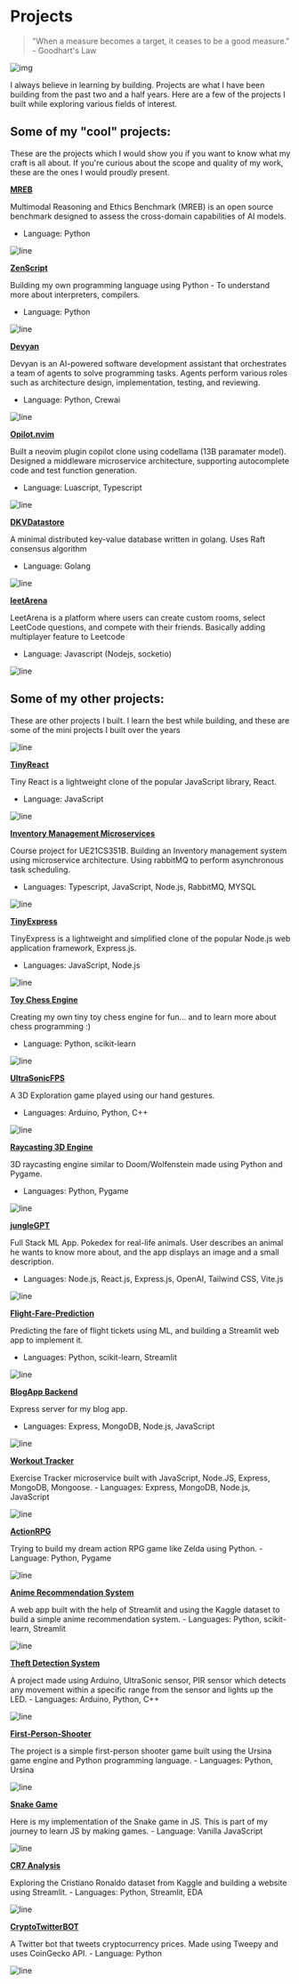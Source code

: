# Projects

> "When a measure becomes a target, it ceases to be a good measure." - Goodhart's Law

![img](https://user-images.githubusercontent.com/74038190/225813708-98b745f2-7d22-48cf-9150-083f1b00d6c9.gif)

I always believe in learning by building. Projects are what I have been building from the past two and a half years. Here are a few of the projects I built while exploring various fields of interest.


## Some of my "cool" projects:
These are the projects which I would show you if you want to know what my craft is all about.
If you're curious about the scope and quality of my work, these are the ones I would proudly present.

**[MREB](./mreb)**  

Multimodal Reasoning and Ethics Benchmark (MREB) is an open source benchmark designed to assess the cross-domain capabilities of AI models.
   - Language: Python


![line](https://user-images.githubusercontent.com/74038190/212284100-561aa473-3905-4a80-b561-0d28506553ee.gif)

**[ZenScript](https://github.com/theyashwanthsai/ZenScript)**  

Building my own programming language using Python - To understand more about interpreters, compilers.
   - Language: Python

![line](https://user-images.githubusercontent.com/74038190/212284100-561aa473-3905-4a80-b561-0d28506553ee.gif)

**[Devyan](https://github.com/theyashwanthsai/Devyan)**

Devyan is an AI-powered software development assistant that orchestrates a team of agents to solve programming tasks.
Agents perform various roles such as architecture design, implementation, testing, and reviewing.
   - Language: Python, Crewai

![line](https://user-images.githubusercontent.com/74038190/212284100-561aa473-3905-4a80-b561-0d28506553ee.gif)

**[Opilot.nvim](hhttps://github.com/theyashwanthsai/opilot.nvim)**  

Built a neovim plugin copilot clone using codellama (13B paramater model). Designed a middleware microservice architecture, supporting autocomplete code and test function generation.
   - Language: Luascript, Typescript

![line](https://user-images.githubusercontent.com/74038190/212284100-561aa473-3905-4a80-b561-0d28506553ee.gif)

**[DKVDatastore](https://github.com/theyashwanthsai/DKVDatastore)**

A minimal distributed key-value database written in golang. Uses Raft consensus algorithm
   - Language: Golang

![line](https://user-images.githubusercontent.com/74038190/212284100-561aa473-3905-4a80-b561-0d28506553ee.gif)

**[leetArena](https://github.com/theyashwanthsai/leetArena)**

LeetArena is a platform where users can create custom rooms, select LeetCode questions, and compete with their friends. Basically adding multiplayer feature to Leetcode
   - Language: Javascript (Nodejs, socketio)

![line](https://user-images.githubusercontent.com/74038190/212284100-561aa473-3905-4a80-b561-0d28506553ee.gif)

## Some of my other projects:

These are other projects I built. I learn the best while building, and these are some of the mini projects I built over the years

![line](https://user-images.githubusercontent.com/74038190/212284100-561aa473-3905-4a80-b561-0d28506553ee.gif)

**[TinyReact](https://github.com/theyashwanthsai/TinyReact)** 

Tiny React is a lightweight clone of the popular JavaScript library, React.
   - Language: JavaScript

![line](https://user-images.githubusercontent.com/74038190/212284100-561aa473-3905-4a80-b561-0d28506553ee.gif)

**[Inventory Management Microservices](https://github.com/theyashwanthsai/Inventory-Microservices)** 

Course project for UE21CS351B. Building an Inventory management system using microservice architecture. Using rabbitMQ to perform asynchronous task scheduling. 
   - Languages: Typescript, JavaScript, Node.js, RabbitMQ, MYSQL

![line](https://user-images.githubusercontent.com/74038190/212284100-561aa473-3905-4a80-b561-0d28506553ee.gif)

**[TinyExpress](https://github.com/theyashwanthsai/TinyExpress)** 

TinyExpress is a lightweight and simplified clone of the popular Node.js web application framework, Express.js.
   - Languages: JavaScript, Node.js

![line](https://user-images.githubusercontent.com/74038190/212284100-561aa473-3905-4a80-b561-0d28506553ee.gif)

**[Toy Chess Engine](https://github.com/theyashwanthsai/ToyChessEngine)** 

Creating my own tiny toy chess engine for fun... and to learn more about chess programming :)
   - Language: Python, scikit-learn

![line](https://user-images.githubusercontent.com/74038190/212284100-561aa473-3905-4a80-b561-0d28506553ee.gif)

**[UltraSonicFPS](https://github.com/theyashwanthsai/UltrasonicFPS)** 

A 3D Exploration game played using our hand gestures.
   - Languages: Arduino, Python, C++

![line](https://user-images.githubusercontent.com/74038190/212284100-561aa473-3905-4a80-b561-0d28506553ee.gif)

**[Raycasting 3D Engine](https://github.com/theyashwanthsai/raycasting-3d-engine)** 

3D raycasting engine similar to Doom/Wolfenstein made using Python and Pygame.
   - Languages: Python, Pygame

![line](https://user-images.githubusercontent.com/74038190/212284100-561aa473-3905-4a80-b561-0d28506553ee.gif)

**[jungleGPT](https://github.com/theyashwanthsai/jungleGPT)** 

Full Stack ML App. Pokedex for real-life animals. User describes an animal he wants to know more about, and the app displays an image and a small description.
   - Languages: Node.js, React.js, Express.js, OpenAI, Tailwind CSS, Vite.js

![line](https://user-images.githubusercontent.com/74038190/212284100-561aa473-3905-4a80-b561-0d28506553ee.gif)

**[Flight-Fare-Prediction](https://github.com/theyashwanthsai/Flight-Fare-Prediction)** 

Predicting the fare of flight tickets using ML, and building a Streamlit web app to implement it.
   - Languages: Python, scikit-learn, Streamlit

![line](https://user-images.githubusercontent.com/74038190/212284100-561aa473-3905-4a80-b561-0d28506553ee.gif)

**[BlogApp Backend](https://github.com/theyashwanthsai/Blog-Backend)** 

Express server for my blog app.
   - Languages: Express, MongoDB, Node.js, JavaScript

![line](https://user-images.githubusercontent.com/74038190/212284100-561aa473-3905-4a80-b561-0d28506553ee.gif)

**[Workout Tracker](https://github.com/theyashwanthsai/Workout-Tracker-Backend)** 

Exercise Tracker microservice built with JavaScript, Node.JS, Express, MongoDB, Mongoose.
    - Languages: Express, MongoDB, Node.js, JavaScript

![line](https://user-images.githubusercontent.com/74038190/212284100-561aa473-3905-4a80-b561-0d28506553ee.gif)

**[ActionRPG](https://github.com/theyashwanthsai/ActionRPG-Pygame)** 

Trying to build my dream action RPG game like Zelda using Python.
    - Language: Python, Pygame

![line](https://user-images.githubusercontent.com/74038190/212284100-561aa473-3905-4a80-b561-0d28506553ee.gif)

**[Anime Recommendation System](https://github.com/theyashwanthsai/Anime-Recommendation-System)** 

A web app built with the help of Streamlit and using the Kaggle dataset to build a simple anime recommendation system.
    - Languages: Python, scikit-learn, Streamlit

![line](https://user-images.githubusercontent.com/74038190/212284100-561aa473-3905-4a80-b561-0d28506553ee.gif)

**[Theft Detection System](https://github.com/theyashwanthsai/Theft-Detection_System)** 

A project made using Arduino, UltraSonic sensor, PIR sensor which detects any movement within a specific range from the sensor and lights up the LED.
    - Languages: Arduino, Python, C++

![line](https://user-images.githubusercontent.com/74038190/212284100-561aa473-3905-4a80-b561-0d28506553ee.gif)

**[First-Person-Shooter](https://github.com/theyashwanthsai/First-Person-Shooter)** 

The project is a simple first-person shooter game built using the Ursina game engine and Python programming language.
    - Languages: Python, Ursina

![line](https://user-images.githubusercontent.com/74038190/212284100-561aa473-3905-4a80-b561-0d28506553ee.gif)

**[Snake Game](https://github.com/theyashwanthsai/Snake-Game)** 

Here is my implementation of the Snake game in JS. This is part of my journey to learn JS by making games.
    - Language: Vanilla JavaScript

![line](https://user-images.githubusercontent.com/74038190/212284100-561aa473-3905-4a80-b561-0d28506553ee.gif)

**[CR7 Analysis](https://github.com/theyashwanthsai/CR7-Analysis)** 

Exploring the Cristiano Ronaldo dataset from Kaggle and building a website using Streamlit.
    - Languages: Python, Streamlit, EDA

![line](https://user-images.githubusercontent.com/74038190/212284100-561aa473-3905-4a80-b561-0d28506553ee.gif)

**[CryptoTwitterBOT](https://github.com/acmpesuecc/TwitterBotCryptocurrencyPrice)** 

A Twitter bot that tweets cryptocurrency prices. Made using Tweepy and uses CoinGecko API.
    - Language: Python

![line](https://user-images.githubusercontent.com/74038190/212284100-561aa473-3905-4a80-b561-0d28506553ee.gif)
